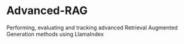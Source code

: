 # Advanced-RAG
Performing, evaluating and tracking advanced Retrieval Augmented Generation methods using LlamaIndex
